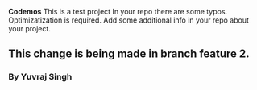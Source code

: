 **Codemos**
This is a test project
In your repo there are some typos.
Optimizatization is required.
Add some additional info in your repo about your project.
## This change is being made in branch feature 2.
### By Yuvraj Singh


